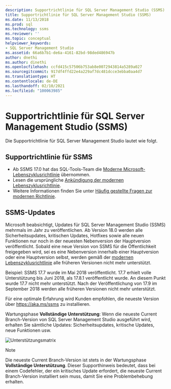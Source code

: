 ```yaml
---
description: Supportrichtlinie für SQL Server Management Studio (SSMS)
title: Supportrichtlinie für SQL Server Management Studio (SSMS)
ms.date: 11/13/2018
ms.prod: sql
ms.technology: ssms
ms.reviewer: ''
ms.topic: conceptual
helpviewer_keywords:
- SQL Server Management Studio
ms.assetid: 66a6b7b1-de6a-4161-82bd-98ded486947b
author: dnethi
ms.author: dinethi
ms.openlocfilehash: ccfd415c57506b753ab8e0072943814a5289a027
ms.sourcegitcommit: 917df4ffd22e4a229af7dc481dcce3ebba0aa4d7
ms.translationtype: HT
ms.contentlocale: de-DE
ms.lasthandoff: 02/10/2021
ms.locfileid: "100063985"
---
```

# <a name="sql-server-management-studio-ssms-support-policy"></a>Supportrichtlinie für SQL Server Management Studio (SSMS)

Die Supportrichtlinie für SQL Server Management Studio lautet wie folgt.

## <a name="support-policy-for-ssms"></a>Supportrichtlinie für SSMS
- Ab SSMS 17.0 hat das SQL-Tools-Team die [Moderne Microsoft-Lebenszyklusrichtlinie](https://support.microsoft.com/help/30881/modern-lifecycle-policy) übernommen.
- Lesen die ursprüngliche [Ankündigung der modernen Lebenszyklusrichtlinie](https://support.microsoft.com/help/447912/announcing-microsoft-modern-lifecycle-policy).
- Weitere Informationen finden Sie unter [Häufig gestellte Fragen zur modernen Richtlinie](https://support.microsoft.com/help/30882/modern-lifecycle-policy-faq).

## <a name="ssms-updates"></a>SSMS-Updates 

Microsoft beabsichtigt, Updates für SQL Server Management Studio (SSMS) mehrmals im Jahr zu veröffentlichen. Ab Version 18.0 werden alle Sicherheitsupdates, kritischen Updates, Hotfixes sowie alle neuen Funktionen nur noch in der neuesten Nebenversion der Hauptversion veröffentlicht. Sobald eine neue Version von SSMS für die Öffentlichkeit freigegeben wird, sei es eine Nebenversion innerhalb einer Hauptversion oder eine Hauptversion selbst, werden gemäß der [modernen Lebenszyklusrichtlinie](https://support.microsoft.com/help/30881/modern-lifecycle-policy) alle früheren Versionen nicht mehr unterstützt.


Beispiel: SSMS 17.7 wurde im Mai 2018 veröffentlicht. 17.7 erhielt volle Unterstützung bis Juni 2018, als 17.8.1 veröffentlicht wurde. An diesem Punkt wurde 17.7 nicht mehr unterstützt. Nach der Veröffentlichung von 17.9 im September 2018 werden alle früheren Versionen nicht mehr unterstützt. 

Für eine optimale Erfahrung wird Kunden empfohlen, die neueste Version über https://aka.ms/ssms zu installieren.  

Wartungsphase **Vollständige Unterstützung**: Wenn die neueste Current Branch-Version von SQL Server Management Studio ausgeführt wird, erhalten Sie sämtliche Updates: Sicherheitsupdates, kritische Updates, neue Funktionen usw.



![Unterstützungsmatrix](./media/ssms-supportpolicy/support-policy.png)


> [!NOTE]
> Die neueste Current Branch-Version ist stets in der Wartungsphase **Vollständige Unterstützung**. Dieser Supporthinweis bedeutet, dass bei einem Codefehler, der ein kritisches Update erfordert, die neueste Current Branch-Version installiert sein muss, damit Sie eine Problembehebung erhalten.
